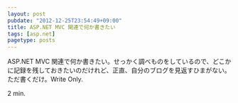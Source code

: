 ```yaml
---
layout: post
pubdate: "2012-12-25T23:54:49+09:00"
title: ASP.NET MVC 関連で何か書きたい
tags: [asp.net]
pagetype: posts
---
```

ASP.NET MVC 関連で何か書きたい。せっかく調べものをしているので、どこかに記録を残しておきたいのだけれど、正直、自分のブログを見返すひまがない。ただ書くだけ。Write Only. 

2 min.
